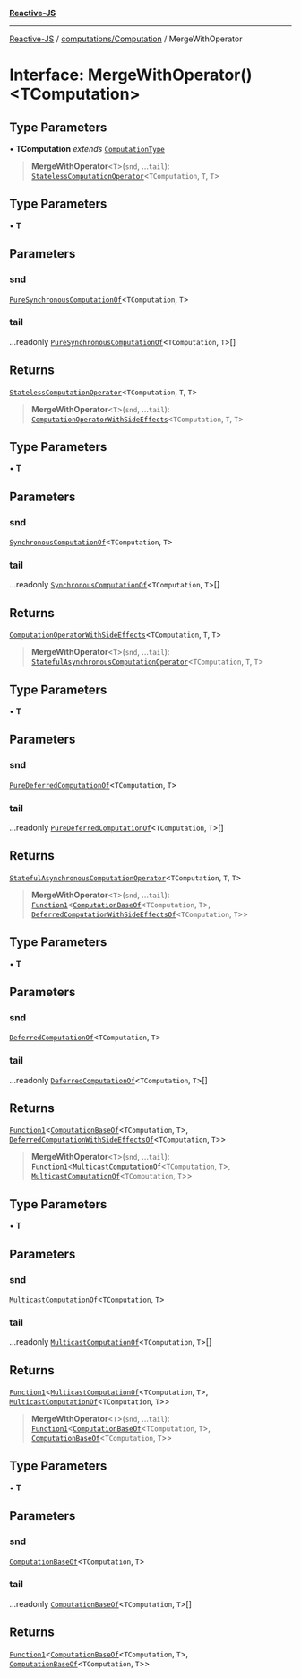 [**Reactive-JS**](../../../README.md)

***

[Reactive-JS](../../../README.md) / [computations/Computation](../README.md) / MergeWithOperator

# Interface: MergeWithOperator()\<TComputation\>

## Type Parameters

• **TComputation** *extends* [`ComputationType`](../../type-aliases/ComputationType.md)

> **MergeWithOperator**\<`T`\>(`snd`, ...`tail`): [`StatelessComputationOperator`](../../type-aliases/StatelessComputationOperator.md)\<`TComputation`, `T`, `T`\>

## Type Parameters

• **T**

## Parameters

### snd

[`PureSynchronousComputationOf`](../../type-aliases/PureSynchronousComputationOf.md)\<`TComputation`, `T`\>

### tail

...readonly [`PureSynchronousComputationOf`](../../type-aliases/PureSynchronousComputationOf.md)\<`TComputation`, `T`\>[]

## Returns

[`StatelessComputationOperator`](../../type-aliases/StatelessComputationOperator.md)\<`TComputation`, `T`, `T`\>

> **MergeWithOperator**\<`T`\>(`snd`, ...`tail`): [`ComputationOperatorWithSideEffects`](../../type-aliases/ComputationOperatorWithSideEffects.md)\<`TComputation`, `T`, `T`\>

## Type Parameters

• **T**

## Parameters

### snd

[`SynchronousComputationOf`](../../type-aliases/SynchronousComputationOf.md)\<`TComputation`, `T`\>

### tail

...readonly [`SynchronousComputationOf`](../../type-aliases/SynchronousComputationOf.md)\<`TComputation`, `T`\>[]

## Returns

[`ComputationOperatorWithSideEffects`](../../type-aliases/ComputationOperatorWithSideEffects.md)\<`TComputation`, `T`, `T`\>

> **MergeWithOperator**\<`T`\>(`snd`, ...`tail`): [`StatefulAsynchronousComputationOperator`](../../type-aliases/StatefulAsynchronousComputationOperator.md)\<`TComputation`, `T`, `T`\>

## Type Parameters

• **T**

## Parameters

### snd

[`PureDeferredComputationOf`](../../type-aliases/PureDeferredComputationOf.md)\<`TComputation`, `T`\>

### tail

...readonly [`PureDeferredComputationOf`](../../type-aliases/PureDeferredComputationOf.md)\<`TComputation`, `T`\>[]

## Returns

[`StatefulAsynchronousComputationOperator`](../../type-aliases/StatefulAsynchronousComputationOperator.md)\<`TComputation`, `T`, `T`\>

> **MergeWithOperator**\<`T`\>(`snd`, ...`tail`): [`Function1`](../../../functions/type-aliases/Function1.md)\<[`ComputationBaseOf`](../../type-aliases/ComputationBaseOf.md)\<`TComputation`, `T`\>, [`DeferredComputationWithSideEffectsOf`](../../type-aliases/DeferredComputationWithSideEffectsOf.md)\<`TComputation`, `T`\>\>

## Type Parameters

• **T**

## Parameters

### snd

[`DeferredComputationOf`](../../type-aliases/DeferredComputationOf.md)\<`TComputation`, `T`\>

### tail

...readonly [`DeferredComputationOf`](../../type-aliases/DeferredComputationOf.md)\<`TComputation`, `T`\>[]

## Returns

[`Function1`](../../../functions/type-aliases/Function1.md)\<[`ComputationBaseOf`](../../type-aliases/ComputationBaseOf.md)\<`TComputation`, `T`\>, [`DeferredComputationWithSideEffectsOf`](../../type-aliases/DeferredComputationWithSideEffectsOf.md)\<`TComputation`, `T`\>\>

> **MergeWithOperator**\<`T`\>(`snd`, ...`tail`): [`Function1`](../../../functions/type-aliases/Function1.md)\<[`MulticastComputationOf`](../../type-aliases/MulticastComputationOf.md)\<`TComputation`, `T`\>, [`MulticastComputationOf`](../../type-aliases/MulticastComputationOf.md)\<`TComputation`, `T`\>\>

## Type Parameters

• **T**

## Parameters

### snd

[`MulticastComputationOf`](../../type-aliases/MulticastComputationOf.md)\<`TComputation`, `T`\>

### tail

...readonly [`MulticastComputationOf`](../../type-aliases/MulticastComputationOf.md)\<`TComputation`, `T`\>[]

## Returns

[`Function1`](../../../functions/type-aliases/Function1.md)\<[`MulticastComputationOf`](../../type-aliases/MulticastComputationOf.md)\<`TComputation`, `T`\>, [`MulticastComputationOf`](../../type-aliases/MulticastComputationOf.md)\<`TComputation`, `T`\>\>

> **MergeWithOperator**\<`T`\>(`snd`, ...`tail`): [`Function1`](../../../functions/type-aliases/Function1.md)\<[`ComputationBaseOf`](../../type-aliases/ComputationBaseOf.md)\<`TComputation`, `T`\>, [`ComputationBaseOf`](../../type-aliases/ComputationBaseOf.md)\<`TComputation`, `T`\>\>

## Type Parameters

• **T**

## Parameters

### snd

[`ComputationBaseOf`](../../type-aliases/ComputationBaseOf.md)\<`TComputation`, `T`\>

### tail

...readonly [`ComputationBaseOf`](../../type-aliases/ComputationBaseOf.md)\<`TComputation`, `T`\>[]

## Returns

[`Function1`](../../../functions/type-aliases/Function1.md)\<[`ComputationBaseOf`](../../type-aliases/ComputationBaseOf.md)\<`TComputation`, `T`\>, [`ComputationBaseOf`](../../type-aliases/ComputationBaseOf.md)\<`TComputation`, `T`\>\>
